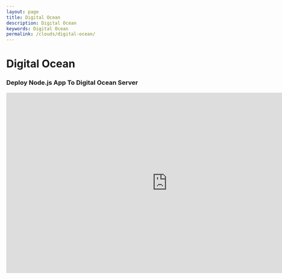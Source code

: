 ```yaml
---
layout: page
title: Digital Ocean
description: Digital Ocean
keywords: Digital Ocean
permalink: /clouds/digital-ocean/
---
```


# Digital Ocean

### Deploy Node.js App To Digital Ocean Server

<div align="center">
  <iframe width="853" height="480" src="https://www.youtube.com/embed/RE2PLyFqCzE" frameborder="0" allowfullscreen></iframe>

</div>
